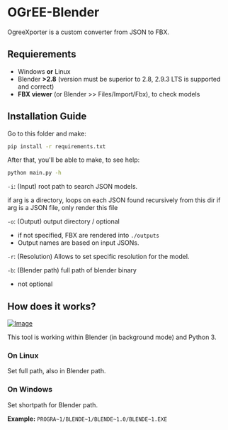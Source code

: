 # OGrEE-Blender

OgreeXporter is a custom converter from JSON to FBX.

## Requierements
+ Windows **or** Linux
+ Blender **>2.8** (version must be superior to 2.8, 2.9.3 LTS is supported and correct)
+ **FBX viewer** (or Blender >> Files/Import/Fbx), to check models

## Installation Guide

Go to this folder and make:

```sh
pip install -r requirements.txt 
```
After that, you'll be able to make, to see help:

```sh
python main.py -h
```

``-i``: (Input) root path to search JSON models.  

if arg is a directory, loops on each JSON found recursively from this dir
if arg is a JSON file, only render this file

``-o``: (Output) output directory / optional 
- if not specified, FBX are rendered into `./outputs`
- Output names are based on input JSONs.

``-r``: (Resolution) Allows to set specific resolution for the model.

``-b``: (Blender path)  full path of blender binary

- not optional

## How does it works?

[![Image](https://i.goopics.net/jxxs16.png)](https://goopics.net/i/jxxs16)

This tool is working within Blender (in background mode) and Python 3.

### On Linux

Set full path, also in Blender path.

### On Windows
Set shortpath for Blender path.

**Example:** 
``PROGRA~1/BLENDE~1/BLENDE~1.0/BLENDE~1.EXE``